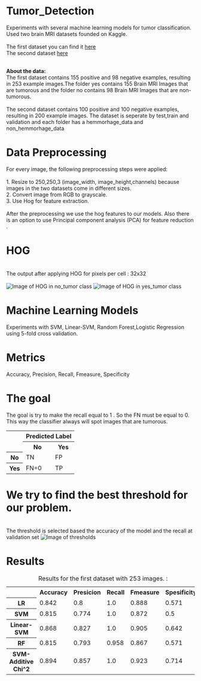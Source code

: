 # Tumor_Detection
Experiments with several machine learning models for tumor classification.
<br>Used two brain MRI datasets founded on Kaggle.
<br>
<br>The first dataset you can find it <a href="https://www.kaggle.com/navoneel/brain-mri-images-for-brain-tumor-detection">here</a>
<br>The second dataset <a href="https://www.kaggle.com/simeondee/brain-tumor-images-dataset">here</a>

<br><b>About the data:</b>
<br>The first dataset contains 155 positive and 98 negative examples, resulting in 253 example images.The folder yes contains 155 Brain MRI Images that are tumorous and the folder no contains 98 Brain MRI Images that are non-tumorous.
<br>
<br>The second dataset contains 100 positive and 100 negative examples, resulting in 200 example images. The dataset is seperate by test,train and validation and each folder has a hemmorhage_data and non_hemmorhage_data 

# Data Preprocessing
For every image, the following preprocessing steps were applied:
<br>
<br>1. Resize to 250,250,3 (image_width, image_height,channels) because images in the two datasets come in different sizes.
<br>2. Convert image from RGB to grayscale.
<br>3. Use Hog for feature extraction.
<br>
<br>After the preprocessing we use the hog features to our models. Also there is an option to use Principal component analysis (PCA) for feature reduction .

# HOG
<br>The output after applying HOG for pixels per cell : 32x32 <br>
<br>
![Image of HOG in no_tumor class ](https://github.com/armando-domi/Tumor_Detection/blob/master/no_hog.png)
![Image of HOG in yes_tumor class ](https://github.com/armando-domi/Tumor_Detection/blob/master/yes_hog.png)

# Machine Learning Models
Experiments with SVM, Linear-SVM, Random Forest,Logistic Regression using  5-fold cross validation. 

# Metrics
Accuracy, Precision, Recall, Fmeasure, Specificity
# The goal
The goal is try to make the recall equal to 1 . So the FN must be equal to 0. This way the classifier always will spot images that are tumorous.

<table>
  <col>
  <colgroup span="2"></colgroup>
  <colgroup span="2"></colgroup>
  <tr>
    <td rowspan="2"></td>
    <th colspan="2" scope="colgroup">Predicted Label</th>
  </tr>
  <tr>
    <th scope="col">No</th>
    <th scope="col">Yes</th>
  </tr>
  <tr>
    <th scope="row">No</th>
    <td>TN</td>
    <td>FP</td>
  </tr>
  <tr>
    <th scope="row">Yes</th>
    <td>FN=0</td>
    <td>TP</td>
  </tr>
</table>

# We try to find the best threshold for our problem.
<br> The threshold is selected based the accuracy of the model and the recall at validation set
![Image of thresholds ](https://github.com/armando-domi/Tumor_Detection/blob/master/threshold.png)



# Results
<table>
  <caption>Results for the first dataset with 253 images. :</caption>
  <tr>
    <td></td>
    <th scope="col">Accuracy</th>
    <th scope="col">Presicion</th>
    <th scope="col">Recall</th>
    <th scope="col">Fmeasure</th>
    <th scope="col">Spesificity</th>
  </tr>
  <tr>
    <th scope="row">LR</th>
    <td>0.842</td>
    <td>0.8</td>
    <td>1.0</td>
    <td>0.888</td>
    <td>0.571</td>
  </tr>
  <tr>
    <th scope="row">SVM</th>
    <td>0.815</td>
    <td>0.774</td>
    <td>1.0</td>
    <td>0.872</td>
    <td>0.5</td>
  </tr>
  <tr>
    <th scope="row">Linear-SVM</th>
    <td>0.868</td>
    <td>0.827</td>
    <td>1.0</td>
    <td>0.905</td>
    <td>0.642</td>
  </tr>
   <tr>
    <th scope="row">RF</th>
    <td>0.815</td>
    <td>0.793</td>
    <td>0.958</td>
    <td>0.867</td>
    <td>0.571</td>
  </tr>
    <tr>
    <th scope="row">SVM-Additive Chi^2</th>
    <td>0.894</td>
    <td>0.857</td>
    <td>1.0</td>
    <td>0.923</td>
    <td>0.714</td>
  </tr>
  
</table>
<br>

